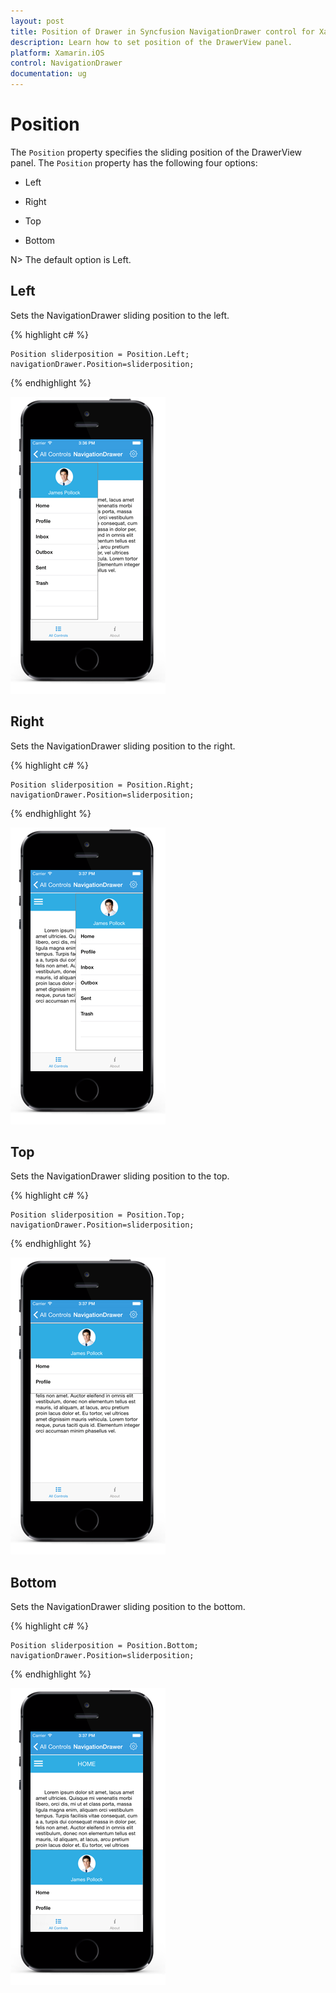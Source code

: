 ```yaml
---
layout: post
title: Position of Drawer in Syncfusion NavigationDrawer control for Xamarin.iOS
description: Learn how to set position of the DrawerView panel.
platform: Xamarin.iOS
control: NavigationDrawer
documentation: ug
---
```

# Position

The `Position` property specifies the sliding position of the DrawerView panel. The `Position` property has the following four options:

* Left

* Right

* Top

* Bottom

N> The default option is Left.

## Left

Sets the NavigationDrawer sliding position to the left.


{% highlight c# %}

	Position sliderposition = Position.Left;	
	navigationDrawer.Position=sliderposition;

{% endhighlight %}

![](images/left.png)

## Right

Sets the NavigationDrawer sliding position to the right.

{% highlight c# %}

	Position sliderposition = Position.Right;	
	navigationDrawer.Position=sliderposition;

{% endhighlight %}

![](images/Right.png)
	
## Top

Sets the NavigationDrawer sliding position to the top.

{% highlight c# %}

	Position sliderposition = Position.Top;	
   	navigationDrawer.Position=sliderposition;

{% endhighlight %}

![](images/Top.png)

## Bottom

Sets the NavigationDrawer sliding position to the bottom.

{% highlight c# %}

	Position sliderposition = Position.Bottom;	
	navigationDrawer.Position=sliderposition;

{% endhighlight %}

![](images/bottom.png)






